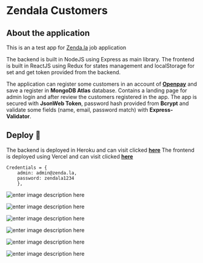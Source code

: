 # Zendala Customers

## About the application
This is an a test app for [Zenda.la](https://zenda.la) job application

The backend is built in NodeJS using Express as main library. The frontend is built in ReactJS using Redux for states management and localStorage for set and get token provided from the backend.

The application can register some customers in an account of **[Openpay](https://openpay.mx)** and save a register in **MongoDB Atlas** database.
Contains a landing page for admin login and after review the customers registered in the app.
The app is secured with **JsonWeb Token**, password hash provided from **Bcrypt** and validate some fields (name, email, password match) with **Express-Validator**.


## Deploy 🚀

The backend is deployed in Heroku and can visit clicked **[here](http://zendala.herokuapp.com/)**
The frontend is deployed using Vercel and can visit clicked **[here](https://zendala.vercel.app)**

```
Credentials = {
	admin: admin@zenda.la,
	password: zendala1234
	},
```


![enter image description here](https://lh3.googleusercontent.com/1zhgy1Qns4lFTmrnvwNzrcsJkFKQLfguXbW39QPSy3r-mvHI4gs6OZ3Q5k9COMyHb2CTvyUmF7Ka3mWZ9-GwJ13S3zX4O5NYSfXdJxvZ2BuNZ0DdkNVu6FwRcuykaKDIpqMz2Vqhk6CAeDmjrteVIMjPJA3aloLewfZzBuJfnAVLoJqkPKQebBNnvkGcGXK6w6BHgrYcmWn-F5EppSE5BJbES5lpG_PJTRRZri0cC8h0iB-1da5U0u5cqL86c9jXAo__2I4xZepAoaYMfsXC4C_cVGskJBnoWNTdOnKgouleh-0CKsg6YUWYJ-OFXSOzZ22VG4SFKGMCUL1MemB6NnQ8Gm9q1hxzd-tHlmZaM3k2fXKRm1yXytw3xP1Lm3iQnENprYwYUqpXHCs9WbAjN_vTDvboSgZkDLNJE7W81Ae-_FprS3bEmB0-hmrec9_2qaN5g_8lHLG7BuTaFqQ6lzxKN-CeB0FONEQCFw6yB7xpOz5V-0PZEDvvdTVchhktjBfYOhOrGAA2pfUuazjunIirH3xdeBzsgYE3UDskSm_7uqzoKIS0tV5Jq3zJUOXSHs_EXjROvBSz5Fc74NeW6lfT0Iwvz_67ubc-LpLclR5czlBZR5CafRFsukeTPoGvJaJEgpiZADyXim7zTyMRq42oqaAde3mhsAti5ovEVJpg0fL5ys45bVziqabu3nLtRkiCSObqnmM8IgRSVbH-ZkUE=w1197-h748-no?authuser=1)

![enter image description here](https://lh3.googleusercontent.com/BVVgLWb0_XVOvO7fAhPfsAhOXU-WiFY7dgkoRCTNSW1vsdPzzybX9XdE74wL9DwrhMrAdlykNG1_FoG9GivayQQYoCk1ORiwMpsXWtVzGyZBMHH6wkrbanAJCMKoiR__EicWgMq32lisaGVrMwbs8REtJ2NDQmiDtry5bVQeOTHZ48Ig5kr-yzOnLXWvTrcFBvROE131M94WTymy1D8sIQKcTAnovTGWVE3lECA204StDl3YIyc-rIdf9igt6Vw9yfut86O4H_JcXBGvrQ_EXWgSMW29QEPjQJs6-3UNJGMQcHuR7JIqE1jvFml-YX46sJ84HlPvUrzYKpruyYPTLTtXFdZ280rEhhHXcMod38XHQw4-N2Uz8-3xAan96QXpgzL_wW_931a0WPrKTbOyPwBxktAcTLrUdPF_tEu1CuZBBbGkmsqkyg9zZFHoy1v9VjAkY0Cs6f9Dm4gTWyImBPqMT4ZQl3yiMmB4Xe-wmL7o4QW_mJW7u7aAoStXnUvyafHSwGbU7opfe2Pbx-6LKKTke0PULuvU6IKHZuzzWBwMW4FHh3w_I91Z_Oc5J2w_SAxoJXrmIBGmDLvYA18K_ajjGU8ScTyknZLJc_Y-JmID14B7mtEP9ZrcHMPlxCXoG7hTJQ8-d-cIUr9A8YuLekBSmLTDCjsHdn1_Rko8GEBnjoPqp-YmfwBJWfKqmAXFVEhUC_hCPiEzWFd7EzllOfYv=w1197-h748-no?authuser=1)

![enter image description here](https://lh3.googleusercontent.com/KaR-HecQ-9Y8hLeSso-eT8biKIdo5mkwcrvXGTI_R6JJ58pL8JqAChZp0hS-dx6kz8h1E0Fh5HPYfvJJUZX5oHyr4ohZwOkEmRdxEViGDoaJWhWX8sbGM75RL386NE2sicVzOoWo9lY7zafv9SgdIi5PYUVFImR-O7PJWXkH3Inzifl_SO-9JPLeQVbLveyK0iqrRr6IWKPr82cgD4TSN2E7poDelLmczv2XULF8DUj3535o8be-jOFjgYcRnf-_16Rpo5hEnbNe55zVoDuVKKdRu8Cqkr_07xKqLjuKWlDIOOfSulJDmqCf19tksIJrFttNTztvFLZsSrG5i8yqY25myPr4W4N8DLTFFl-bZQlpNlhV9FWFXS37xGeq1umTRmCVthxGWWl3yWOf4N-9d6GgRfsnYQg-BZe47LSJFIikXvchWSK_iv_dmQNSVHlIU1-VPS92UBxtElcSjxKXyg9XdFmfc30aYnOrnRp66JYvnlwOmZPsbal6DwlXmVUseiazglvFTM7V6x210Xk0ehyoQz6jne2WWENeRIWqgX-29-mjSHw8VbxDxE84BDKVBw3Ps_Uxget1H_QFZytrEm-VbZwYq2KVJ0N8THtOAxTfMV6W-2DGUmT3MO5jE-AqkXdSE_RuAMHodyTeIaczd9NkiWU2RXmcfF_lOofl6vqdCfesvjT5H_osimgO0ZXpf98ihrEwn5HGsj-nQM4K0iGs=w1197-h748-no?authuser=1)

![enter image description here](https://lh3.googleusercontent.com/ztnyyA8YD5OBeoGbhOnZ3h6NcXVji59Jzu08-o90Wkpuh4hJ9u8OGsfg2yd0vK1ATSztYuonIqDk7ILc_aNNcbvbr__DMKKFadzNeMNzDwQefOfx8GVulkSY577Ft0IwX2bgfVdQtV3fVAbfHTiFQnhUOsySw-vevisXzzOxmIugK4WhZFdXh05FKcwwLFixvu-EUpd4IM-IOFztKM-3iTPBp2AN2068UHsq9LsXRoO4hoz33lpA_6slsC1s1Q7yj2grtl6X7mlXLOp96M_kQCp8v_SKWWLbbHZ8DdsZd1F7lBho76F_VZd2koAFw4VrD1byxT4NIO8fCYAoxvS5uJJ3CN9T4GpXeS-zG6Q1R8IJpOgCj4Hh6O6mKXOUC9Txp7jcoIhTJ9yQ8pQKjVrnGBvqeFpYXphAL45l6-GcyE_96BuxVAXVQa1n0xPzYHwjXukXJF05-vIcz7_3-kWQZHRs3onws2AzUVnAKCUANlReD9Mr3FxFxcNf1feYfw_Chf7T9W9ij4vB1QRA5cE_Uisn59uqS48XdYbwHhqv2HqlebSM1XaFBcht0AbyYYvZ4DroL-cIVvlkqUi32cQc6lCqlLiKJb4IagGiTgS2EEkmUVLtxlEbVnC3uED8xDKR187I8_pdD5x0iS-JHr8Pod1rcJhwqKL16D3o4ZsdxSDM5QHWfzxan2hfvJQebzYDGBa-7LVyn-hhopD9rhf4r9sT=w1167-h748-no?authuser=1)

![enter image description here](https://lh3.googleusercontent.com/85B0t_cJ0G3x6gQNlp_YHwGuM67lEB85wxw9A7pRScqbUx4yEBoJDLEdMfZ5pJppuiLaHLn-kV0nfNKkkW6ifZY_VJUDYUkxsllDUzV77qTdVPlJdqZQtt2pLeW8X6uyRNDv823elHURQtiv7p-_JbA5A-3YH5BL5Ac7sON8v-qRw5mYZTg250JCCzgkdc83B9-Sui480xRrBgB4kDXvC4TqVHo57eaQB9XUKdTFRoBTJyt32mXIhqMfZ32iN2I2FX7lcYno_PoT1a98s0G-WClbix6Fbh8wXq0eJaZ8mqQcFMsuSgmXti0bWoIUwQQOIiTxaIwLMqLBYCectamvn0BijUbPDSaOI_Eg0ToRQqZwvM_xw1tLvqTuVjh_BiweZuozw96XfJmvy5Uhbac7vZDqAzrb3jbadubfixGCVB6ieGT9IZTtuH3hI1TEBHJQ806Pu57HmfbXnEfGlfh_zDMssEvpeAkRA4xSUnCojgce37W4BMAN5ImJSTzwIcWtx2JNRTcZbIO4rUt4qe0XMKvjlXRepzdlnJfQJSt85jvWlyTeUixcXaW8glB4uNCkb2FwW9F_awlKmjJBZzReB9PHWne2lgH_CA4uwIOsoSrEZ8YuDU2oM_pua1chrnniqxOzjFfFD9IOj2BTqbV_eUDrjXah_zyYCYTPdOIFkDqLHrmgrqFW_NyHAhtrxNBgBoPD7xpChv0Uxo0xuL9fzn69=w1218-h369-no?authuser=1)

![enter image description here](https://lh3.googleusercontent.com/DxODwpNEbFmmGVdOxXYsc-ZnxEm-697oJWzz91FD39flVo0VT_6h3TDvVJQsXb5rlosNK1QJQ4j_1qMGuT4pUzZZZRFBjcfGusIehAB2jMyrc6moiOLqQdoXmbipTr2w0lLNU_2OxctckJkUPo3IAoBtHiNU6zk788oEQdXG1I1fjpvamR6Z4ZSWsGdOhKlZgXbnH15pSaMCh03Y08ZOviSPnGePeoCpUt8xwBhGu419ZYNUcjakRLOihmqjrXHQrBwtR6SW1cwJXz9Hm2_REl3hiWIzMAz2N04bOPNlDKSj8ip1cd3q46d9oxKhToMZtGWNvmkzG2adHWOTe2Rrtl_6L2ScMseTm-jSk69HrtjUitLzSpQIgaDn9FT9TBYt92l9pIihF7xBjqnflTeJ_b5GJjNz3v4Js7L9QaZO8bSPkCbHzw1qzp0wmAMmPhSfyISXh7HAbYvjzoLwePcHjcTSA8mKXXi5cDgfMgmdrchLxrN751yKEi0v0UTM7LSF7xWUWNE9rJRKpKIWf9c2FPLHFYwySG_zhik4BJToFw5kCRQ1QdrJGGe_qyEUJKPnxytlXGuFrRvO8mUo4Fe53Hhxg-UlPThcyR3bVLQHu5ltMoIbXp38sSu8y1bcr_0zXSLjOb4rde9k8uV3DYtRvdDhPRjlCAn6INxubLSaGZmAlUZk04qS83iNU5O83tji4xwKSZilSkIV2B59goq0umNx=w1221-h390-no?authuser=1)
